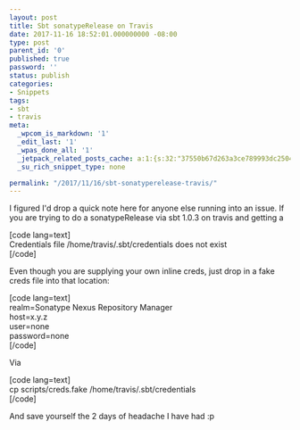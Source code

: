 ```yaml
---
layout: post
title: Sbt sonatypeRelease on Travis
date: 2017-11-16 18:52:01.000000000 -08:00
type: post
parent_id: '0'
published: true
password: ''
status: publish
categories:
- Snippets
tags:
- sbt
- travis
meta:
  _wpcom_is_markdown: '1'
  _edit_last: '1'
  _wpas_done_all: '1'
  _jetpack_related_posts_cache: a:1:{s:32:"37550b67d263a3ce789993dc25046c5f";a:2:{s:7:"expires";i:1557076392;s:7:"payload";a:6:{i:0;a:1:{s:2:"id";i:4892;}i:1;a:1:{s:2:"id";i:4939;}i:2;a:1:{s:2:"id";i:4991;}i:3;a:1:{s:2:"id";i:4737;}i:4;a:1:{s:2:"id";i:4327;}i:5;a:1:{s:2:"id";i:4191;}}}}
  _su_rich_snippet_type: none

permalink: "/2017/11/16/sbt-sonatyperelease-travis/"
---
```

I figured I'd drop a quick note here for anyone else running into an issue. If you are trying to do a sonatypeRelease via sbt 1.0.3 on travis and getting a

[code lang=text]  
Credentials file /home/travis/.sbt/credentials does not exist  
[/code]

Even though you are supplying your own inline creds, just drop in a fake creds file into that location:

[code lang=text]  
realm=Sonatype Nexus Repository Manager  
host=x.y.z  
user=none  
password=none  
[/code]

Via

[code lang=text]  
cp scripts/creds.fake /home/travis/.sbt/credentials  
[/code]

And save yourself the 2 days of headache I have had :p

